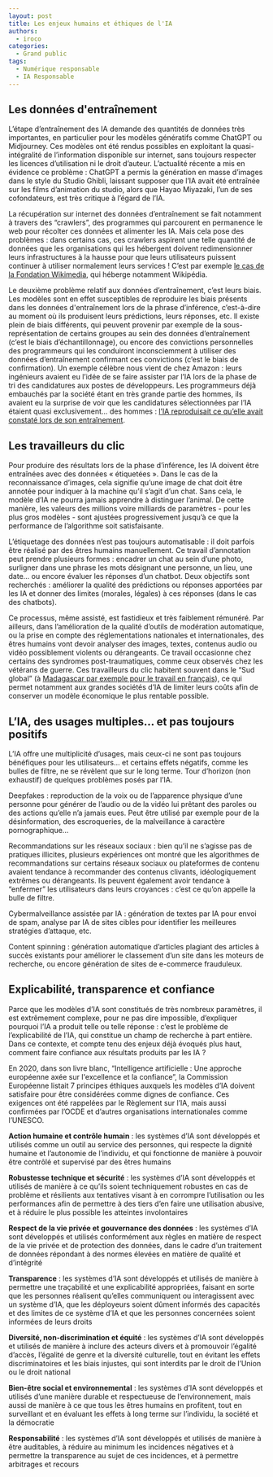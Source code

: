 ```yaml
---
layout: post
title: Les enjeux humains et éthiques de l'IA
authors:
  - iroco
categories:
  - Grand public
tags:
  - Numérique responsable
  - IA Responsable
---
```



## Les données d'entraînement

L’étape d’entraînement des IA demande des quantités de données très importantes, en particulier pour les modèles génératifs comme ChatGPT ou Midjourney. Ces modèles ont été rendus possibles en exploitant la quasi-intégralité de l’information disponible sur internet, sans toujours respecter les licences d’utilisation ni le droit d’auteur. L’actualité récente a mis en évidence ce problème : ChatGPT a permis la génération en masse d’images dans le style du Studio Ghibli, laissant supposer que l’IA avait été entraînée sur les films d’animation du studio, alors que Hayao Miyazaki, l’un de ses cofondateurs, est très critique à l’égard de l’IA.

La récupération sur internet des données d’entraînement se fait notamment à travers des “crawlers”, des programmes qui parcourent en permanence le web pour récolter ces données et alimenter les IA. Mais cela pose des problèmes : dans certains cas, ces crawlers aspirent une telle quantité de données que les organisations qui les hébergent doivent redimensionner leurs infrastructures à la hausse pour que leurs utilisateurs puissent continuer à utiliser normalement leurs services ! C’est par exemple [le cas de la Fondation Wikimedia](https://diff.wikimedia.org/2025/04/01/how-crawlers-impact-the-operations-of-the-wikimedia-projects/), qui héberge notamment Wikipédia.

Le deuxième problème relatif aux données d’entraînement, c’est leurs biais. Les modèles sont en effet susceptibles de reproduire les biais présents dans les données d'entraînement lors de la phrase d’inférence, c’est-à-dire au moment où ils produisent leurs prédictions, leurs réponses, etc. Il existe plein de biais différents, qui peuvent provenir par exemple de la sous-représentation de certains groupes au sein des données d’entraînement (c’est le biais d’échantillonnage), ou encore des convictions personnelles des programmeurs qui les conduiront inconsciemment à utiliser des données d’entraînement confirmant ces convictions (c’est le biais de confirmation). Un exemple célèbre nous vient de chez Amazon : leurs ingénieurs avaient eu l’idée de se faire assister par l’IA lors de la phase de tri des candidatures aux postes de développeurs. Les programmeurs déjà embauchés par la société étant en très grande partie des hommes, ils avaient eu la surprise de voir que les candidatures sélectionnées par l’IA étaient quasi exclusivement… des hommes : [l’IA reproduisait ce qu’elle avait constaté lors de son entraînement](https://www.reuters.com/article/us-amazon-com-jobs-automation-insight/amazon-scraps-secret-ai-recruiting-tool-that-showed-bias-against-women-idUSKCN1MK08G/).

## Les travailleurs du clic

Pour produire des résultats lors de la phase d’inférence, les IA doivent être entraînées avec des données « étiquetées ». Dans le cas de la reconnaissance d’images, cela signifie qu’une image de chat doit être annotée pour indiquer à la machine qu’il s’agit d’un chat. Sans cela, le modèle d’IA ne pourra jamais apprendre à distinguer l’animal. De cette manière, les valeurs des millions voire milliards de paramètres - pour les plus gros modèles - sont ajustées progressivement jusqu’à ce que la performance de l’algorithme soit satisfaisante.

L’étiquetage des données n’est pas toujours automatisable : il doit parfois être réalisé par des êtres humains manuellement. Ce travail d’annotation peut prendre plusieurs formes : encadrer un chat au sein d’une photo, surligner dans une phrase les mots désignant une personne, un lieu, une date... ou encore évaluer les réponses d’un chatbot. Deux objectifs sont recherchés : améliorer la qualité des prédictions ou réponses apportées par les IA et donner des limites (morales, légales) à ces réponses (dans le cas des chatbots).

Ce processus, même assisté, est fastidieux et très faiblement rémunéré. Par ailleurs, dans l’amélioration de la qualité d’outils de modération automatique, ou la prise en compte des réglementations nationales et internationales, des êtres humains vont devoir analyser des images, textes, contenus audio ou vidéo possiblement violents ou dérangeants. Ce travail occasionne chez certains des syndromes post-traumatiques, comme ceux observés chez les vétérans de guerre. Ces travailleurs du clic habitent souvent dans le “Sud global” (à [Madagascar par exemple pour le travail en français](https://theconversation.com/enquete-derriere-lia-les-travailleurs-precaires-des-pays-du-sud-201503)), ce qui permet notamment aux grandes sociétés d’IA de limiter leurs coûts afin de conserver un modèle économique le plus rentable possible.

##  L’IA, des usages multiples… et pas toujours positifs

L’IA offre une multiplicité d’usages, mais ceux-ci ne sont pas toujours bénéfiques pour les utilisateurs… et certains effets négatifs, comme les bulles de filtre, ne se révèlent que sur le long terme. Tour d’horizon (non exhaustif) de quelques problèmes posés par l’IA.

Deepfakes : reproduction de la voix ou de l’apparence physique d’une personne pour générer de l’audio ou de la vidéo lui prêtant des paroles ou des actions qu’elle n’a jamais eues. Peut être utilisé par exemple pour de la désinformation, des escroqueries, de la malveillance à caractère pornographique...

Recommandations sur les réseaux sociaux : bien qu’il ne s’agisse pas de pratiques illicites, plusieurs expériences ont montré que les algorithmes de recommandations sur certains réseaux sociaux ou plateformes de contenu avaient tendance à recommander des contenus clivants, idéologiquement extrêmes ou dérangeants. Ils peuvent également avoir tendance à “enfermer” les utilisateurs dans leurs croyances : c’est ce qu’on appelle la bulle de filtre.

Cybermalveillance assistée par IA : génération de textes par IA pour envoi de spam, analyse par IA de sites cibles pour identifier les meilleures stratégies d’attaque, etc.

Content spinning : génération automatique d’articles plagiant des articles à succès existants pour améliorer le classement d’un site dans les moteurs de recherche, ou encore génération de sites de e-commerce frauduleux.

## Explicabilité, transparence et confiance

Parce que les modèles d’IA sont constitués de très nombreux paramètres, il est extrêmement complexe, pour ne pas dire impossible, d’expliquer pourquoi l’IA a produit telle ou telle réponse : c’est le problème de l’explicabilité de l’IA, qui constitue un champ de recherche à part entière. Dans ce contexte, et compte tenu des enjeux déjà évoqués plus haut, comment faire confiance aux résultats produits par les IA ?

En 2020, dans son livre blanc, “Intelligence artificielle : Une approche européenne axée sur l'excellence et la confiance”, la Commission Européenne listait 7 principes éthiques auxquels les modèles d’IA doivent satisfaire pour être considérées comme dignes de confiance. Ces exigences ont été rappelées par le Règlement sur l’IA, mais aussi confirmées par l’OCDE et d’autres organisations internationales comme l’UNESCO.

**Action humaine et contrôle humain** : les systèmes d’IA sont développés et utilisés comme un outil au service des personnes, qui respecte la dignité humaine et l’autonomie de l’individu, et qui fonctionne de manière à pouvoir être contrôlé et supervisé par des êtres humains

**Robustesse technique et sécurité** : les systèmes d’IA sont développés et utilisés de manière à ce qu’ils soient techniquement robustes en cas de problème et résilients aux tentatives visant à en corrompre l’utilisation ou les performances afin de permettre à des tiers d’en faire une utilisation abusive, et à réduire le plus possible les atteintes involontaires

**Respect de la vie privée et gouvernance des données** : les systèmes d’IA sont développés et utilisés conformément aux règles en matière de respect de la vie privée et de protection des données, dans le cadre d’un traitement de données répondant à des normes élevées en matière de qualité et d’intégrité

**Transparence** : les systèmes d’IA sont développés et utilisés de manière à permettre une traçabilité et une explicabilité appropriées, faisant en sorte que les personnes réalisent qu’elles communiquent ou interagissent avec un système d’IA, que les déployeurs soient dûment informés des capacités et des limites de ce système d’IA et que les personnes concernées soient informées de leurs droits

**Diversité, non-discrimination et équité** : les systèmes d’IA sont développés et utilisés de manière à inclure des acteurs divers et à promouvoir l’égalité d’accès, l’égalité de genre et la diversité culturelle, tout en évitant les effets discriminatoires et les biais injustes, qui sont interdits par le droit de l’Union ou le droit national

**Bien-être social et environnemental** : les systèmes d’IA sont développés et utilisés d’une manière durable et respectueuse de l’environnement, mais aussi de manière à ce que tous les êtres humains en profitent, tout en surveillant et en évaluant les effets à long terme sur l’individu, la société et la démocratie

**Responsabilité** : les systèmes d’IA sont développés et utilisés de manière à être auditables, à réduire au minimum les incidences négatives et à permettre la transparence au sujet de ces incidences, et à permettre arbitrages et recours

